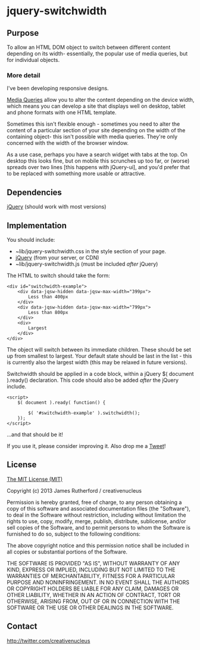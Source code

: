 # jquery-switchwidth

## Purpose

To allow an HTML DOM object to switch between different content depending on its width- essentially, the popular use of media queries, but for individual objects.

### More detail

I've been developing responsive designs.

[Media Queries](http://www.w3.org/TR/css3-mediaqueries/) allow you to alter the content depending on the device width, which means you can develop a site that displays well on desktop, tablet and phone formats with one HTML template.

Sometimes this isn't flexible enough - sometimes you need to alter the content of a particular section of your site depending on the width of the containing object- this isn't possible with media queries. They're only concerned with the width of the browser window.

As a use case, perhaps you have a search widget with tabs at the top. On desktop this looks fine, but on mobile this scrunches up too far, or (worse) spreads over two lines [this happens with jQuery-ui], and you'd prefer that to be replaced with something more usable or attractive.

## Dependencies

[jQuery](http://jquery.com/) (should work with most versions)

## Implementation

You should include:
- ~lib/jquery-switchwidth.css in the style section of your page.
- [jQuery](http://jquery.com/) (from your server, or CDN)
- ~lib/jquery-switchwidth.js (must be included *after* jQuery)

The HTML to switch should take the form:

	<div id="switchwidth-example">
		<div data-jqsw-hidden data-jqsw-max-width="399px">
			Less than 400px
		</div>
		<div data-jqsw-hidden data-jqsw-max-width="799px">
			Less than 800px
		</div>
		<div>
			Largest
		</div>
	</div>

The object will switch between its immediate children.
These should be set up from smallest to largest.
Your default state should be last in the list - this is currently also the largest width (this may be relaxed in future versions).

Switchwidth should be applied in a code block, within a jQuery $( document ).ready() declaration. This code should also be added *after* the jQuery include.

	<script>
		$( document ).ready( function() {
			
			$( '#switchwidth-example' ).switchwidth();
		});
	</script>

...and that should be it!

If you use it, please consider improving it. Also drop me a [Tweet](http://twitter.com/creativenucleus)!

## License

[The MIT License (MIT)](http://opensource.org/licenses/mit-license.php)

Copyright (c) 2013 James Rutherford / creativenucleus

Permission is hereby granted, free of charge, to any person obtaining a copy
of this software and associated documentation files (the "Software"), to deal
in the Software without restriction, including without limitation the rights
to use, copy, modify, merge, publish, distribute, sublicense, and/or sell
copies of the Software, and to permit persons to whom the Software is
furnished to do so, subject to the following conditions:

The above copyright notice and this permission notice shall be included in
all copies or substantial portions of the Software.

THE SOFTWARE IS PROVIDED "AS IS", WITHOUT WARRANTY OF ANY KIND, EXPRESS OR
IMPLIED, INCLUDING BUT NOT LIMITED TO THE WARRANTIES OF MERCHANTABILITY,
FITNESS FOR A PARTICULAR PURPOSE AND NONINFRINGEMENT. IN NO EVENT SHALL THE
AUTHORS OR COPYRIGHT HOLDERS BE LIABLE FOR ANY CLAIM, DAMAGES OR OTHER
LIABILITY, WHETHER IN AN ACTION OF CONTRACT, TORT OR OTHERWISE, ARISING FROM,
OUT OF OR IN CONNECTION WITH THE SOFTWARE OR THE USE OR OTHER DEALINGS IN
THE SOFTWARE.

## Contact

http://twitter.com/creativenucleus